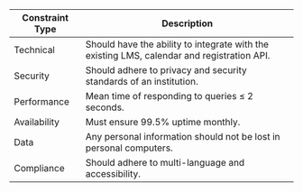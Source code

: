 | Constraint Type | Description                                                                                |
| --------------- | ------------------------------------------------------------------------------------------ |
| Technical       | Should have the ability to integrate with the existing LMS, calendar and registration API. |
| Security        | Should adhere to privacy and security standards of an institution.                         |
| Performance     | Mean time of responding to queries ≤ 2 seconds.                                            |
| Availability    | Must ensure 99.5% uptime monthly.                                                          |
| Data            | Any personal information should not be lost in personal computers.                         |
| Compliance      | Should adhere to multi-language and accessibility.                                         |
